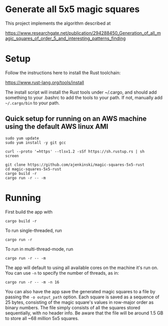 # Generate all 5x5 magic squares

This project implements the algorithm described at 

https://www.researchgate.net/publication/294288450_Generation_of_all_magic_squares_of_order_5_and_interesting_patterns_finding

# Setup

Follow the instructions here to install the Rust toolchain:

https://www.rust-lang.org/tools/install

The install script will install the Rust tools under ~/.cargo, and should add something to your .bashrc to add
the tools to your path. If not, manually add `~/.cargo/bin` to your path.

## Quick setup for running on an AWS machine using the default AWS linux AMI

```
sudo yum update
sudo yum install -y git gcc

curl --proto '=https' --tlsv1.2 -sSf https://sh.rustup.rs | sh
screen

git clone https://github.com/ajenkinski/magic-squares-5x5-rust
cd magic-squares-5x5-rust
cargo build -r
cargo run -r -- -m 
```

# Running

First build the app with 

```
cargo build -r
```

To run single-threaded, run 

```
cargo run -r
```

To run in multi-thread-mode, run

```
cargo run -r -- -m
```

The app will default to using all available cores on the machine it's run on.  You can use `-n` to specify the number of threads, as in:

```
cargo run -r -- -m -n 16
```

You can also have the app save the generated magic squares to a file by passing the `-o output_path` option.  Each square is saved as a sequence of 25 bytes, consisting of the magic square's values in row-major order as binary numbers.  The file simply consists of all the squares stored sequentially, with no header info.  Be aware that the file
will be around 1.5 GB to store all ~68 million 5x5 squares.
